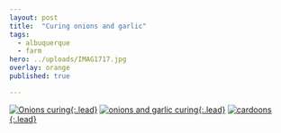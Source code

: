 ```yaml
---
layout: post
title:  "Curing onions and garlic"
tags:
  - albuquerque
  - farm
hero: ../uploads/IMAG1717.jpg
overlay: orange
published: true

---
```


[![Onions curing](../uploads/IMAG1709.jpg){:.lead}](../uploads/IMAG1709.jpg)
[![onions and garlic curing](../uploads/IMAG1715.jpg){:.lead}](../uploads/IMAG1715.jpg)
[![cardoons](../uploads/IMAG1717.jpg){:.lead}](../uploads/IMAG1717.jpg)